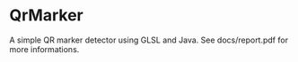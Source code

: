 <h1>QrMarker</h1>
A simple QR marker detector using GLSL and Java. See docs/report.pdf for more 
informations. 